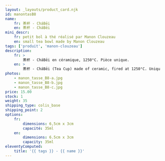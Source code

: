 ```yaml
---
layout: _layouts/product_card.njk
id: manontasB8
name:
    fr: 茶杯 - CháBēi
    en: 茶杯 - CháBēi
mini_descr:
    fr: petit bol à thé réalisé par Manon Clouzeau
    en: small tea bowl made by Manon Clouzeau
tags: ['produit', 'manon-clouzeau']
description: 
    fr: >
        茶杯 - CháBēi en céramique, 1250°C. Pièce unique.
    en: >
        茶杯 - CháBēi (Tea Cup) made of ceramic, fired at 1250°C. Unique piece.
photos:
    - manon_tasse_B8-a.jpg
    - manon_tasse_B8-b.jpg
    - manon_tasse_B8-c.jpg
price: 15.00
stock: 1
weight: 35
shipping_type: colis_base
shipping_point: 2
options:
    fr:
        dimensions: 6,5cm x 3cm
        capacité: 35ml
    en:
        dimensions: 6.5cm x 3cm
        capacity: 35ml
eleventyComputed:
    title: '{{ tags }} - {{ name }}'
---
```

